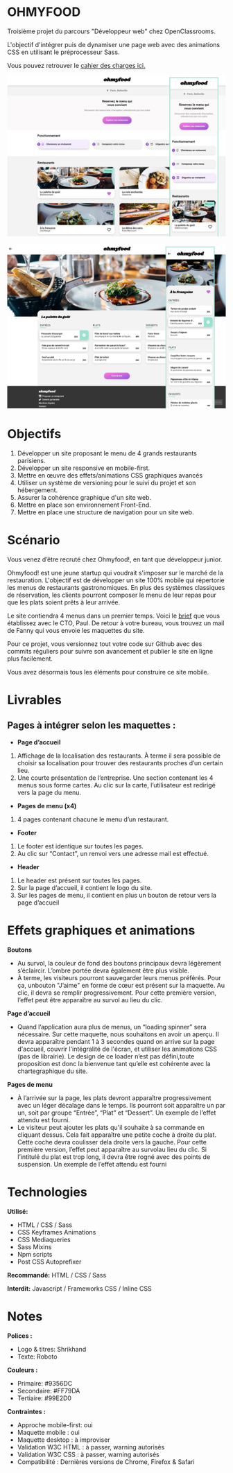 # OHMYFOOD

Troisième projet du parcours "Développeur web" chez OpenClassrooms. 

L'objectif d'intégrer puis de dynamiser une page web avec des animations CSS en utilisant le préprocesseur Sass. 

Vous pouvez retrouver le [cahier des charges ici.](https://s3.eu-west-1.amazonaws.com/course.oc-static.com/projects/Front-End+V2/P3+CSS+animations/DW+P3+-+Brief+creatif+-+Ohmyfood!.pdf)

![screenshot du site](./src/public/../../public/img/screenshot/Github%2001.jpg)

![screenshot du site](./src/public/../../public/img/screenshot/Github%2002.jpg)

# Objectifs

1. Développer un site proposant le menu de 4 grands restaurants parisiens.
2. Développer un site responsive en mobile-first.
3. Mettre en œuvre des effets/animations CSS graphiques avancés
4. Utiliser un système de versioning pour le suivi du projet et son hébergement.
5. Assurer la cohérence graphique d'un site web.
6. Mettre en place son environnement Front-End.
7. Mettre en place une structure de navigation pour un site web.

# Scénario

Vous venez d’être recruté chez Ohmyfood!, en tant que développeur junior. 

Ohmyfood! est une jeune startup qui voudrait s'imposer sur le marché de la restauration. L'objectif est de développer un site 100% mobile qui répertorie les menus de restaurants gastronomiques. En plus des systèmes classiques de réservation, les clients pourront composer le menu de leur repas pour que les plats soient prêts à leur arrivée. 

Le site contiendra 4 menus dans un premier temps. Voici le [brief](https://s3.eu-west-1.amazonaws.com/course.oc-static.com/projects/Front-End+V2/P3+CSS+animations/DW+P3+-+Brief+creatif+-+Ohmyfood!.pdf) que vous établissez avec le CTO, Paul. De retour à votre bureau, vous trouvez un mail de Fanny qui vous envoie les maquettes du site.

Pour ce projet, vous versionnez tout votre code sur Github avec des commits réguliers pour suivre son avancement et publier le site en ligne plus facilement.

Vous avez désormais tous les éléments pour construire ce site mobile. 

# Livrables

## Pages à intégrer selon les maquettes :

- **Page d’accueil** 
1. Affichage de la localisation des restaurants. À terme il sera possible de choisir sa localisation pour trouver des restaurants proches d’un certain lieu. 
2. Une courte présentation de l’entreprise. Une section contenant les 4 menus sous forme cartes. Au clic sur la carte, l’utilisateur est redirigé vers la page du menu. 

- **Pages de menu (x4)**
1. 4 pages contenant chacune le menu d’un restaurant.

- **Footer**
1. Le footer est identique sur toutes les pages.
2. Au clic sur “Contact”, un renvoi vers une adresse mail est effectué.

- **Header**
1. Le header est présent sur toutes les pages.
2. Sur la page d’accueil, il contient le logo du site.
3. Sur les pages de menu, il contient en plus un bouton de retour vers la page d’accueil




# Effets graphiques et animations

**Boutons**
- Au survol, la couleur de fond des boutons principaux devra légèrement s’éclaircir. L’ombre portée devra également être plus visible.
- À terme, les visiteurs pourront sauvegarder leurs menus préférés. Pour ça, unbouton "J’aime" en forme de cœur est présent sur la maquette. Au clic, il devra se remplir progressivement. Pour cette première version, l’effet peut être apparaître au survol au lieu du clic.

**Page d’accueil**
- Quand l’application aura plus de menus, un “loading spinner” sera nécessaire. Sur cette maquette, nous souhaitons en avoir un aperçu. Il devra apparaître pendant 1 à 3 secondes quand on arrive sur la page d'accueil, couvrir l'intégralité de l'écran, et utiliser les animations CSS (pas de librairie). Le design de ce loader n’est pas défini,toute proposition est donc la bienvenue tant qu’elle est cohérente avec la chartegraphique du site.

**Pages de menu**
- À l’arrivée sur la page, les plats devront apparaître progressivement avec un léger décalage dans le temps. Ils pourront soit apparaître un par un, soit par groupe “Entrée”, “Plat” et “Dessert”. Un exemple de l’effet attendu est fourni.
- Le visiteur peut ajouter les plats qu'il souhaite à sa commande en cliquant dessus. Cela fait apparaître une petite coche à droite du plat. Cette coche devra coulisser dela droite vers la gauche. Pour cette première version, l’effet peut apparaître au survolau lieu du clic. Si l’intitulé du plat est trop long, il devra être rogné avec des points de suspension. Un exemple de l’effet attendu est fourni  

# Technologies

**Utilisé:** 
- HTML / CSS / Sass 
- CSS Keyframes Animations
- CSS Mediaqueries
- Sass Mixins
- Npm scripts
- Post CSS Autoprefixer 

**Recommandé:** HTML / CSS / Sass

**Interdit:** Javascript / Frameworks CSS / Inline CSS 


# Notes 

**Polices :**
- Logo & titres: Shrikhand
- Texte: Roboto

**Couleurs :**
- Primaire: #9356DC
- Secondaire: #FF79DA
- Tertiaire: #99E2D0

**Contraintes :**
- Approche mobile-first: oui
- Maquette mobile : oui
- Maquette desktop : à improviser
- Validation W3C HTML : à passer, warning autorisés
- Validation W3C CSS : à passer, warning autorisés
- Compatibilité : Dernières versions de Chrome, Firefox & Safari

